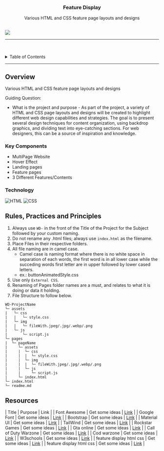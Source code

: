 <a name="readme-top">

<br/>

<br />
<div align="center">
  <a href="https://github.com/GodwinAblao">

  </a>

  <h3 align="center">Feature Display</h3>
</div>

<div align="center">
  Various HTML and CSS feature page layouts and designs
</div>

<br />


![](https://visit-counter.vercel.app/counter.png?page=GodwinAblao/WD-seatwork4)

---

<br />
<br />


<details>
  <summary>Table of Contents</summary>
  <ol>
    <li>
      <a href="#overview">Overview</a>
      <ol>
        <li>
          <a href="#key-components">Key Components</a>
        </li>
        <li>
          <a href="#technology">Technology</a>
        </li>
      </ol>
    </li>
    <li>
      <a href="#rule,-practices-and-principles">Rules, Practices and Principles</a>
    </li>
    <li>
      <a href="#resources">Resources</a>
    </li>
  </ol>
</details>

---

## Overview


<!-- The following are just sample -->
Various HTML and CSS feature page layouts and designs

Guiding Question:
- What is the project and purpose - As part of the project, a variety of HTML and CSS page layouts and designs will be created to highlight different web design capabilities and strategies. The goal is to present several design techniques for content organization, using backdrop graphics, and dividing text into eye-catching sections. For web designers, this can be a source of inspiration and knowledge.

### Key Components

<!-- The following are just sample -->
- MultiPage Website
- Hover Effect
- Landing pages
- Feature pages
- 3 Different Features/Contents


### Technology

![HTML](https://img.shields.io/badge/HTML-E34F26?style=for-the-badge&logo=html5&logoColor=white)
![CSS](https://img.shields.io/badge/CSS-1572B6?style=for-the-badge&logo=css3&logoColor=white)


## Rules, Practices and Principles
1. Always use `WD-` in the front of the Title of the Project for the Subject followed by your custom naming.
2. Do not rename any .html files; always use `index.html` as the filename.
3. Place Files in their respective folders.
4. All file naming are in camel case.
   - Camel case is naming format where there is no white space in separation of each words, the first word is in all lower case while the succeding words first letter are in upper followed by lower cased letters.
   - ex.: buttonAnimatedStyle.css
5. Use only `External CSS`.
6. Renaming of Pages folder names are a must, and relates to what it is doing or data it holding.
7. File Structure to follow below.

```
WD-ProjectName
└─ assets
|   └─ css
|   |   └─ style.css
|   └─ img
|   |   └─ fileWith.jpeg/.jpg/.webp/.png
|   └─ js
|       └─ script.js
└─ pages
|  └─ pageName
|     └─ assets
|     |  └─ css
|     |  |  └─ style.css
|     |  └─ img
|     |  |  └─ fileWith.jpeg/.jpg/.webp/.png
|     |  └─ js
|     |     └─ script.js
|     └─ index.html
└─ index.html
└─ readme.md
```

## Resources
| Title | Purpose | Link |
| Font Awesome | Get some ideas | [Link](https://fontawesome.com/) |
| Google Font | Get some ideas | [Link](https://fonts.google.com/) |
| Bootstrap | Get some ideas | [Link](https://getbootstrap.com/) |
| Material UI | Get some ideas | [Link](https://mui.com/material-ui/) |
| TailWind | Get some ideas | [Link](https://tailwindcss.com/) |
| Rockstar Games | Get some ideas | [Link](https://www.rockstargames.com/gta-online) |
| Gta online | Get some ideas | [Link](https://www.google.com/search?sca_esv=e92a91eafa47dfb8&rlz=1C1CHZN_enPH1076PH1076&sxsrf=ADLYWIJ25T_ZsIAabGK5TlKmaETi3RMjcA:1719660678580&q=gta+online&udm=2&fbs=AEQNm0DPvcmG_nCbmwtBO9j6YBzM68ZanC7g01Skprhw5JoufUv28nkH7BlZuPSVPZEeFf4zEsryEwMB77hXASo0GX6kc7f0ImceuC_sjza6Vb-covmbyhpamE8nFdDBXPVPzJTQU7MBXAFnfR130LMIBhqrIsoOl8ieFfXS3GWSgLtJxTcf267Wv5rKKgyx7fFUGn8sBvvl1n7GOk6qRIkbzjH9GOGG3A&sa=X&ved=2ahUKEwj56oWf24CHAxX8jK8BHXBhAEwQtKgLegQIEBAB&biw=958&bih=952&dpr=1) |
| Call of Duty Warzone | Get some ideas | [Link](https://www.callofduty.com/warzone) |
| Cod warzone | Get some ideas | [Link](https://www.google.com/search?sca_esv=e92a91eafa47dfb8&rlz=1C1CHZN_enPH1076PH1076&sxsrf=ADLYWIImkc7YBwj9iV4TYw1apLjtmf-u3A:1719660789601&q=cod+warzone&udm=2&fbs=AEQNm0B8dVdIWR07uWWlg1TdKnNtA1cwMugrQsIKmAo5AEZHWRFlUeGLxYlhagMfUatSvHu3MSamP9Qd2SfjyZyVIdPFrZFmdorP0BQX-5QUvERZ7CgntLysKxPYR85LNkkQ-ODVQlzCBgHDwYGwBEtb1wyzIiqYOAGOFOhRLG73H-MUdJY1ZFjTgiSsk2gQgTHDHU_Mnn5ewYy4nGfZAENFgsXyYdMtYQ&sa=X&sqi=2&ved=2ahUKEwjZ-P3T24CHAxWdzTQHHS9yBa4QtKgLegQIDhAB&biw=958&bih=952&dpr=1) |
| W3schools | Get some ideas | [Link](https://www.w3schools.com/) |
| feature display html css | Get some ideas | [Link](https://www.youtube.com/results?search_query=feature+display+html+css) |
| feature display html css | Get some ideas | [Link](https://www.google.com/search?q=feature+display+html+css&rlz=1C1CHZN_enPH1076PH1076&oq=feature+display+html+css&gs_lcrp=EgZjaHJvbWUyBggAEEUYOTIGCAEQRRg8MgYIAhBFGDzSAQc5OTFqMGo3qAIAsAIA&sourceid=chrome&ie=UTF-8) |



